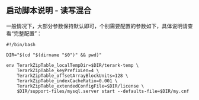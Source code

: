 ## 启动脚本说明 - 读写混合

一般情况下，大部分参数保持默认即可，个别需要配置的参数如下，具体说明请查看“完整配置”：

```
#!/bin/bash

DIR="$(cd "$(dirname "$0")" && pwd)"

env TerarkZipTable_localTempDir=$DIR/terark-temp \
    TerarkZipTable_keyPrefixLen=4 \
    TerarkZipTable_offsetArrayBlockUnits=128 \
    TerarkZipTable_indexCacheRatio=0.001 \
    TerarkZipTable_extendedConfigFile=$DIR/license \
    $DIR/support-files/mysql.server start --defaults-file=$DIR/my.cnf
```
